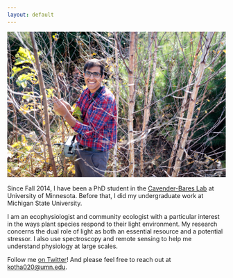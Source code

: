 ```yaml
---
layout: default
---
```

![](/Images/023_UMF-CedarCreek_10-18-2018.jpg)

Since Fall 2014, I have been a PhD student in the [Cavender-Bares Lab](https://cbs.umn.edu/cavender-bares-lab/home) at University of Minnesota. Before that, I did my undergraduate work at Michigan State University.

I am an ecophysiologist and community ecologist with a particular interest in the ways plant species respond to their light environment. My research concerns the dual role of light as both an essential resource and a potential stressor. I also use spectroscopy and remote sensing to help me understand physiology at large scales.

Follow me [on Twitter](https://twitter.com/ShanKothari)! And please feel free to reach out at <kotha020@umn.edu>.
